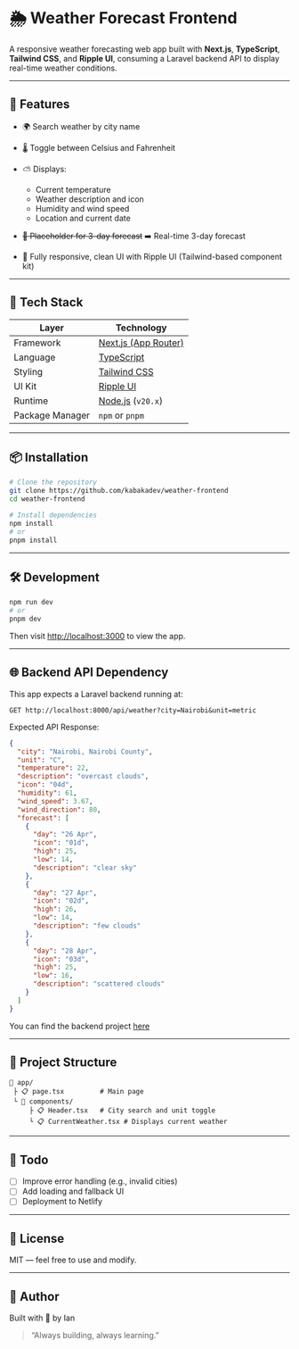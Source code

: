 # 🌦️ Weather Forecast Frontend

A responsive weather forecasting web app built with **Next.js**, **TypeScript**, **Tailwind CSS**, and **Ripple UI**, consuming a Laravel backend API to display real-time weather conditions.

---

## 🚀 Features

- 🌍 Search weather by city name
- 🌡️ Toggle between Celsius and Fahrenheit
- ⛅ Displays:
  - Current temperature
  - Weather description and icon
  - Humidity and wind speed
  - Location and current date
- ~~🔮 Placeholder for 3-day forecast~~ ➡️ Real-time 3-day forecast

- 💅 Fully responsive, clean UI with Ripple UI (Tailwind-based component kit)

---

## 🧱 Tech Stack

| Layer           | Technology                                    |
| --------------- | --------------------------------------------- |
| Framework       | [Next.js (App Router)](https://nextjs.org/)   |
| Language        | [TypeScript](https://www.typescriptlang.org/) |
| Styling         | [Tailwind CSS](https://tailwindcss.com/)      |
| UI Kit          | [Ripple UI](https://ripple-ui.com/)           |
| Runtime         | [Node.js](https://nodejs.org/) (`v20.x`)      |
| Package Manager | `npm` or `pnpm`                               |

---

## 📦 Installation

```bash
# Clone the repository
git clone https://github.com/kabakadev/weather-frontend
cd weather-frontend

# Install dependencies
npm install
# or
pnpm install
```

---

## 🛠️ Development

```bash
npm run dev
# or
pnpm dev
```

Then visit [http://localhost:3000](http://localhost:3000) to view the app.

---

## 🌐 Backend API Dependency

This app expects a Laravel backend running at:

```
GET http://localhost:8000/api/weather?city=Nairobi&unit=metric
```

Expected API Response:

```json
{
  "city": "Nairobi, Nairobi County",
  "unit": "C",
  "temperature": 22,
  "description": "overcast clouds",
  "icon": "04d",
  "humidity": 61,
  "wind_speed": 3.67,
  "wind_direction": 80,
  "forecast": [
    {
      "day": "26 Apr",
      "icon": "01d",
      "high": 25,
      "low": 14,
      "description": "clear sky"
    },
    {
      "day": "27 Apr",
      "icon": "02d",
      "high": 26,
      "low": 14,
      "description": "few clouds"
    },
    {
      "day": "28 Apr",
      "icon": "03d",
      "high": 25,
      "low": 16,
      "description": "scattered clouds"
    }
  ]
}
```

You can find the backend project [here](https://github.com/kabakadev/weather-backend)

---

## 📁 Project Structure

```
📆 app/
 ├ 📋 page.tsx         # Main page
 └ 📂 components/
     ├ 📋 Header.tsx   # City search and unit toggle
     └ 📋 CurrentWeather.tsx # Displays current weather
```

---

## 📌 Todo

- [ ] Improve error handling (e.g., invalid cities)
- [ ] Add loading and fallback UI
- [ ] Deployment to Netlify

---

## 📄 License

MIT — feel free to use and modify.

---

## 💬 Author

Built with 💙 by Ian

> “Always building, always learning.”
